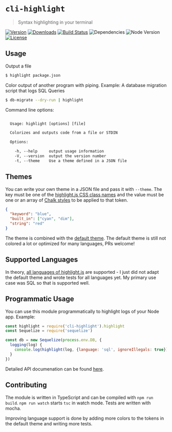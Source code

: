 
# `cli-highlight`

> Syntax highlighting in your terminal

[![Version](https://img.shields.io/npm/v/cli-highlight.svg?maxAge=2592000)](https://www.npmjs.com/package/cli-highlight)
[![Downloads](https://img.shields.io/npm/dt/cli-highlight.svg?maxAge=2592000)](https://www.npmjs.com/package/cli-highlight)
[![Build Status](https://travis-ci.org/felixfbecker/node-cli-highlight.svg?branch=master)](https://travis-ci.org/felixfbecker/node-cli-highlight)
![Dependencies](https://david-dm.org/felixfbecker/node-cli-highlight.svg)
![Node Version](http://img.shields.io/node/v/cli-highlight.svg)
[![License](https://img.shields.io/npm/l/cli-highlight.svg?maxAge=2592000)](https://github.com/felixfbecker/node-cli-highlight/blob/master/LICENSE.md)

## Usage
Output a file
```sh
$ highlight package.json
```

Color output of another program with piping. Example: A database migration script that logs SQL Queries
```sh
$ db-migrate --dry-run | highlight
```

Command line options:
```html

  Usage: highlight [options] [file]

  Colorizes and outputs code from a file or STDIN

  Options:

    -h, --help     output usage information
    -V, --version  output the version number
    -t, --theme    Use a theme defined in a JSON file

```


## Themes
You can write your own theme in a JSON file and pass it with `--theme`.
The key must be one of the [highlight.js CSS class names](http://highlightjs.readthedocs.io/en/latest/css-classes-reference.html)
and the value must be one or an array of [Chalk styles](https://github.com/chalk/chalk#styles) to be applied to that token.

```json
{
  "keyword": "blue",
  "built_in": ["cyan", "dim"],
  "string": "red"
}
```

The theme is combined with the [default theme](src/theme.ts#L230).
The default theme is still not colored a lot or optimized for many languages, PRs welcome!

## Supported Languages
In theory, [all languages of highlight.js](https://highlightjs.org/static/demo/) are supported - I just did not adapt
the default theme and wrote tests for all languages yet. My primary use case was SQL so that is supported well.

## Programmatic Usage

You can use this module programmatically to highlight logs of your Node app. Example:

```js
const highlight = require('cli-highlight').highlight
const Sequelize = require('sequelize')

const db = new Sequelize(process.env.DB, {
  logging(log) {
    console.log(highlight(log, {language: 'sql', ignoreIllegals: true}))
  }
})
```

Detailed API documenation can be found [here](http://cli-highlight.surge.sh/).

## Contributing
The module is written in TypeScript and can be compiled with `npm run build`.
`npm run watch` starts `tsc` in watch mode. Tests are written with mocha.

Improving language support is done by adding more colors to the tokens in the default theme and writing more tests.
